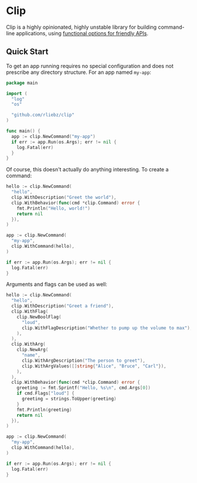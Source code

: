 # Clip

Clip is a highly opinionated, highly unstable library for building command-line
applications, using [functional options for friendly APIs][functional].

## Quick Start

To get an app running requires no special configuration and does not prescribe
any directory structure. For an app named `my-app`:

```go
package main

import (
  "log"
  "os"

  "github.com/rliebz/clip"
)

func main() {
  app := clip.NewCommand("my-app")
  if err := app.Run(os.Args); err != nil {
    log.Fatal(err)
  }
}
```

Of course, this doesn't actually do anything interesting. To create a command:

```go
hello := clip.NewCommand(
  "hello",
  clip.WithDescription("Greet the world"),
  clip.WithBehavior(func(cmd *clip.Command) error {
    fmt.Println("Hello, world!")
    return nil
  }),
)

app := clip.NewCommand(
  "my-app",
  clip.WithCommand(hello),
)

if err := app.Run(os.Args); err != nil {
  log.Fatal(err)
}
```

Arguments and flags can be used as well:

```go
hello := clip.NewCommand(
  "hello",
  clip.WithDescription("Greet a friend"),
  clip.WithFlag(
    clip.NewBoolFlag(
      "loud",
      clip.WithFlagDescription("Whether to pump up the volume to max"),
    ),
  ),
  clip.WithArg(
    clip.NewArg(
      "name",
      clip.WithArgDescription("The person to greet"),
      clip.WithArgValues([]string{"Alice", "Bruce", "Carl"}),
    ),
  ),
  clip.WithBehavior(func(cmd *clip.Command) error {
    greeting := fmt.Sprintf("Hello, %s\n", cmd.Args[0])
    if cmd.Flags["loud"] {
      greeting = strings.ToUpper(greeting)
    }
    fmt.Println(greeting)
    return nil
  }),
)

app := clip.NewCommand(
  "my-app",
  clip.WithCommand(hello),
)

if err := app.Run(os.Args); err != nil {
  log.Fatal(err)
}
```


[functional]: https://dave.cheney.net/2014/10/17/functional-options-for-friendly-apis

